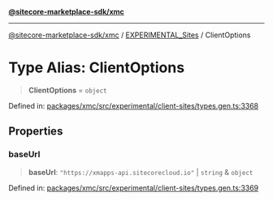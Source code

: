 [**@sitecore-marketplace-sdk/xmc**](../../../../README.md)

***

[@sitecore-marketplace-sdk/xmc](../../../../README.md) / [EXPERIMENTAL\_Sites](../README.md) / ClientOptions

# Type Alias: ClientOptions

> **ClientOptions** = `object`

Defined in: [packages/xmc/src/experimental/client-sites/types.gen.ts:3368](https://github.com/Sitecore/marketplace-sdk/blob/main/packages/xmc/src/experimental/client-sites/types.gen.ts#L3368)

## Properties

### baseUrl

> **baseUrl**: `"https://xmapps-api.sitecorecloud.io"` \| `string` & `object`

Defined in: [packages/xmc/src/experimental/client-sites/types.gen.ts:3369](https://github.com/Sitecore/marketplace-sdk/blob/main/packages/xmc/src/experimental/client-sites/types.gen.ts#L3369)
